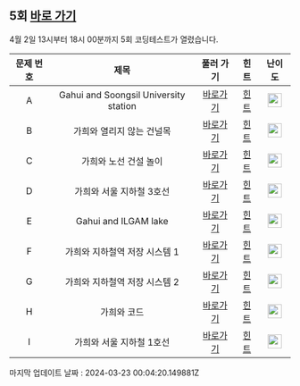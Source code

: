 ## 5회 [바로 가기](https://www.acmicpc.net/contest/view/946)
4월 2일 13시부터 18시 00분까지 5회 코딩테스트가 열렸습니다.

|문제 번호|제목|풀러 가기|힌트|난이도|
|:------:|:-------------:|:-----:|:-----:|:-----:|
|A|Gahui and Soongsil University station|[바로가기](https://www.acmicpc.net/problem/27880)|[힌트](https://github.com/cdog-gh/gh_coding_test/tree/main/5/1)| <img height="25px" width="25px" src="https://static.solved.ac/tier_small/2.svg"></img> |
|B|가희와 열리지 않는 건널목|[바로가기](https://www.acmicpc.net/problem/27885)|[힌트](https://github.com/cdog-gh/gh_coding_test/tree/main/5/2)| <img height="25px" width="25px" src="https://static.solved.ac/tier_small/5.svg"></img> |
|C|가희와 노선 건설 놀이|[바로가기](https://www.acmicpc.net/problem/27883)|[힌트](https://github.com/cdog-gh/gh_coding_test/tree/main/5/3)| <img height="25px" width="25px" src="https://static.solved.ac/tier_small/10.svg"></img> |
|D|가희와 서울 지하철 3호선|[바로가기](https://www.acmicpc.net/problem/27884)|[힌트](https://github.com/cdog-gh/gh_coding_test/tree/main/5/4)| <img height="25px" width="25px" src="https://static.solved.ac/tier_small/10.svg"></img> |
|E|Gahui and ILGAM lake|[바로가기](https://www.acmicpc.net/problem/27881)|[힌트](https://github.com/cdog-gh/gh_coding_test/tree/main/5/5)| <img height="25px" width="25px" src="https://static.solved.ac/tier_small/12.svg"></img> |
|F|가희와 지하철역 저장 시스템 1|[바로가기](https://www.acmicpc.net/problem/27888)|[힌트](https://github.com/cdog-gh/gh_coding_test/tree/main/5/6)| <img height="25px" width="25px" src="https://static.solved.ac/tier_small/14.svg"></img> |
|G|가희와 지하철역 저장 시스템 2|[바로가기](https://www.acmicpc.net/problem/27882)|[힌트](https://github.com/cdog-gh/gh_coding_test/tree/main/5/7)| <img height="25px" width="25px" src="https://static.solved.ac/tier_small/17.svg"></img> |
|H|가희와 코드|[바로가기](https://www.acmicpc.net/problem/27887)|[힌트](https://github.com/cdog-gh/gh_coding_test/tree/main/5/8)| <img height="25px" width="25px" src="https://static.solved.ac/tier_small/17.svg"></img> |
|I|가희와 서울 지하철 1호선|[바로가기](https://www.acmicpc.net/problem/27886)|[힌트](https://github.com/cdog-gh/gh_coding_test/tree/main/5/9)| <img height="25px" width="25px" src="https://static.solved.ac/tier_small/18.svg"></img> |

마지막 업데이트 날짜 : 2024-03-23 00:04:20.149881Z